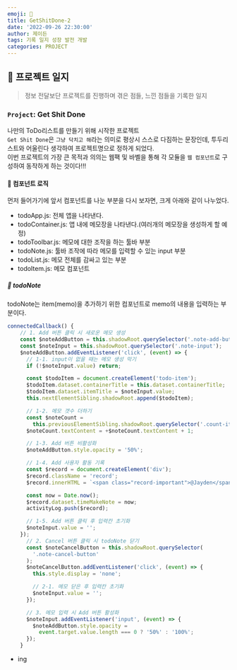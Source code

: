 ```yaml
---
emoji: 🔨
title: GetShitDone-2
date: '2022-09-26 22:30:00'
author: 제이든
tags: 기록 일지 성장 발전 개발
categories: PROJECT
---
```


## 🔨 프로젝트 일지

> 정보 전달보단 프로젝트를 진행하며 겪은 점들, 느낀 점들을 기록한 일지

### `Project`: Get Shit Done

나만의 ToDo리스트를 만들기 위해 시작한 프로젝트<br/>
`Get Shit Done`은 `그냥 닥치고 해`라는 의미로 평상시 스스로 다짐하는 문장인데, 투두리스트와 어울린다 생각하여 프로젝트명으로 정하게 되었다.<br/>
이번 프로젝트의 가장 큰 목적과 의의는 웹팩 및 바벨을 통해 각 모듈을 `웹 컴포넌트`로 구성하여 동작하게 하는 것이다!!!

#### 🤪 컴포넌트 로직

먼저 들어가기에 앞서 컴포넌트를 나눈 부분을 다시 보자면, 크게 아래와 같이 나누었다.

- todoApp.js: 전체 앱을 나타낸다.
- todoContainer.js: 앱 내에 메모장을 나타낸다.(여러개의 메모장을 생성하게 할 예정)
- todoToolbar.js: 메모에 대한 조작을 하는 툴바 부분
- todoNote.js: 툴바 조작에 따라 메모를 입력할 수 있는 input 부분
- todoList.js: 메모 전체를 감싸고 있는 부분
- todoItem.js: 메모 컴포넌트

##### 🧭 todoNote

todoNote는 item(memo)을 추가하기 위한 컴포넌트로 memo의 내용을 입력하는 부분이다.

```js
connectedCallback() {
    // 1. Add 버튼 클릭 시 새로운 메모 생성
    const $noteAddButton = this.shadowRoot.querySelector('.note-add-button');
    const $noteInput = this.shadowRoot.querySelector('.note-input');
    $noteAddButton.addEventListener('click', (event) => {
      // 1-1. input이 없을 때는 메모 생성 막기
      if (!$noteInput.value) return;

      const $todoItem = document.createElement('todo-item');
      $todoItem.dataset.containerTitle = this.dataset.containerTitle;
      $todoItem.dataset.itemTitle = $noteInput.value;
      this.nextElementSibling.shadowRoot.append($todoItem);

      // 1-2. 메모 갯수 더하기
      const $noteCount =
        this.previousElementSibling.shadowRoot.querySelector('.count-item');
      $noteCount.textContent = +$noteCount.textContent + 1;

      // 1-3. Add 버튼 비활성화
      $noteAddButton.style.opacity = '50%';

      // 1-4. Add 사용자 활동 기록
      const $record = document.createElement('div');
      $record.className = 'record';
      $record.innerHTML = `<span class="record-important">@Jayden</span> added <span class="record-important">${$noteInput.value}</span> to <b>${this.dataset.containerTitle}</b>`;

      const now = Date.now();
      $record.dataset.timeMakeNote = now;
      activityLog.push($record);

      // 1-5. Add 버튼 클릭 후 입력칸 초기화
      $noteInput.value = '';
    });
      // 2. Cancel 버튼 클릭 시 todoNote 닫기
      const $noteCancelButton = this.shadowRoot.querySelector(
        '.note-cancel-button'
      );
      $noteCancelButton.addEventListener('click', (event) => {
        this.style.display = 'none';

        // 2-1. 메모 닫은 후 입력칸 초기화
        $noteInput.value = '';
      });

      // 3. 메모 입력 시 Add 버튼 활성화
      $noteInput.addEventListener('input', (event) => {
        $noteAddButton.style.opacity =
          event.target.value.length === 0 ? '50%' : '100%';
      });
    }
```

- ing

```toc

```
